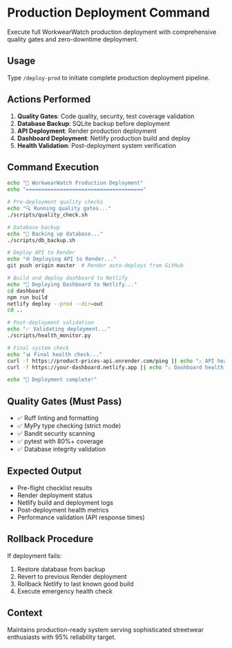 # Production Deployment Command

Execute full WorkwearWatch production deployment with comprehensive quality gates and zero-downtime deployment.

## Usage
Type `/deploy-prod` to initiate complete production deployment pipeline.

## Actions Performed
1. **Quality Gates**: Code quality, security, test coverage validation
2. **Database Backup**: SQLite backup before deployment
3. **API Deployment**: Render production deployment
4. **Dashboard Deployment**: Netlify production build and deploy
5. **Health Validation**: Post-deployment system verification

## Command Execution
```bash
echo "🚀 WorkwearWatch Production Deployment"
echo "======================================"

# Pre-deployment quality checks
echo "🔍 Running quality gates..."
./scripts/quality_check.sh

# Database backup
echo "💾 Backing up database..."
./scripts/db_backup.sh

# Deploy API to Render
echo "🌐 Deploying API to Render..."
git push origin master  # Render auto-deploys from GitHub

# Build and deploy dashboard to Netlify
echo "📱 Deploying Dashboard to Netlify..."
cd dashboard
npm run build
netlify deploy --prod --dir=out
cd ..

# Post-deployment validation
echo "✅ Validating deployment..."
./scripts/health_monitor.py

# Final system check
echo "📊 Final health check..."
curl -f https://product-prices-api.onrender.com/ping || echo "⚠️ API health check failed"
curl -f https://your-dashboard.netlify.app || echo "⚠️ Dashboard health check failed"

echo "🎉 Deployment complete!"
```

## Quality Gates (Must Pass)
- ✅ Ruff linting and formatting
- ✅ MyPy type checking (strict mode)
- ✅ Bandit security scanning
- ✅ pytest with 80%+ coverage
- ✅ Database integrity validation

## Expected Output
- Pre-flight checklist results
- Render deployment status
- Netlify build and deployment logs
- Post-deployment health metrics
- Performance validation (API response times)

## Rollback Procedure
If deployment fails:
1. Restore database from backup
2. Revert to previous Render deployment
3. Rollback Netlify to last known good build
4. Execute emergency health check

## Context
Maintains production-ready system serving sophisticated streetwear enthusiasts with 95% reliability target.
